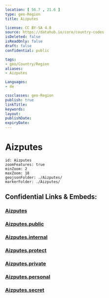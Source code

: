 ```yaml
---
location: [ 56.7 , 21.6 ] 
type: geo-Region
title: Aizputes

license: CC BY-SA 4.0
source: https://datahub.io/core/country-codes
isDeleted: false
isReadOnly: false
draft: false
confidential: public

tags:
- geo/Country/Region
aliases:
- Aizputes

Languages:
- de

cssclasses: geo-Region
publish: true
linkTitle: 
keywords: 
layout: 
publishDate: 
expiryDate: 
---
```


# Aizputes

```leaflet
id: Aizputes
zoomFeatures: true 
minZoom: 2 
maxZoom: 18
geojsonFolder: ./Aizputes/
markerFolder: ./Aizputes/
```


## Confidential Links & Embeds: 

### [Aizputes](/_Standards/Earth/Continent/Europe/Europe~North/Latvia/Counties/Aizputes.md) 

### [Aizputes.public](/_public/Earth/Continent/Europe/Europe~North/Latvia/Counties/Aizputes.public.md) 

### [Aizputes.internal](/_internal/Earth/Continent/Europe/Europe~North/Latvia/Counties/Aizputes.internal.md) 

### [Aizputes.protect](/_protect/Earth/Continent/Europe/Europe~North/Latvia/Counties/Aizputes.protect.md) 

### [Aizputes.private](/_private/Earth/Continent/Europe/Europe~North/Latvia/Counties/Aizputes.private.md) 

### [Aizputes.personal](/_personal/Earth/Continent/Europe/Europe~North/Latvia/Counties/Aizputes.personal.md) 

### [Aizputes.secret](/_secret/Earth/Continent/Europe/Europe~North/Latvia/Counties/Aizputes.secret.md)


